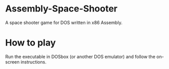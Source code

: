 # Assembly-Space-Shooter
A space shooter game for DOS written in x86 Assembly.

# How to play
Run the executable in DOSbox (or another DOS emulator) and follow the on-screen instructions.
